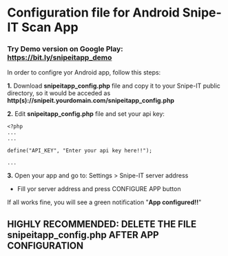 # Configuration file for Android Snipe-IT Scan App 

### Try Demo version on Google Play: https://bit.ly/snipeitapp_demo

In order to configre yor Android app, follow this steps:

**1.** Download **snipeitapp_config.php** file and copy it to your Snipe-IT public directory, so it would be acceded as **http(s)://snipeit.yourdomain.com/snipeitapp_config.php**

**2.** Edit **snipeitapp_config.php** file and set your api key:

```
<?php
...
...

define("API_KEY", "Enter your api key here!!");

...
```

**3.** Open your app and go to: Settings > Snipe-IT server address

* Fill yor server address and press CONFIGURE APP button

If all works fine, you will see a green notification "**App configured!!**"


## HIGHLY RECOMMENDED: DELETE THE FILE snipeitapp_config.php AFTER APP CONFIGURATION
